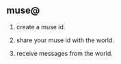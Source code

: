 
<h2>muse@</h2>

1. create a muse id.

2. share your muse id with the world.

3. receive messages from the world.
